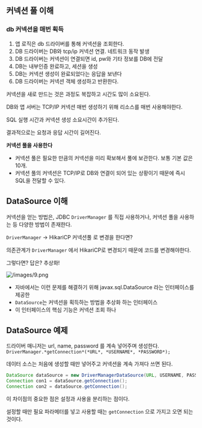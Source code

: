 ## 커넥션 풀 이해

### db 커넥션을 매번 획득

1. 앱 로직은 db 드라이버를 통해 커넥션을 조회한다.
2. DB 드라이버는 DB와 tcp/ip 커넥션 연결. 네트워크 동작 발생
3. DB 드라이버는 커넥션이 연결되면 id, pw와 기타 정보를 DB에 전달
4. DB는 내부인증 완료하고, 세션을 생성
5. DB는 커넥션 생성이 완료되었다는 응답을 보낸다
6. DB 드라이버는 커넥션 객체 생성하고 반환한다.

커넥션을 새로 만드는 것은 과정도 복잡하고 시간도 많이 소요된다.

DB와 앱 서버는 TCP/IP 커넥션 매번 생성하기 위해 리소스를 매번 사용해야한다.

SQL 실행 시간과 커넥션 생성 소요시간이 추가된다.

결과적으로는 요청과 응답 시간이 길어진다.

**커넥션 풀을 사용한다**

- 커넥션 풀은 필요한 만큼의 커넥션을 미리 확보해서 풀에 보관한다. 보통 기본 값은 10개.
- 커넥션 풀의 커넥션은 TCP/IP로 DB와 연결이 되어 있는 상황이기 때문에 즉시 SQL을 전달할 수 있다.


## DataSource 이해

커넥션을 얻는 방법은, JDBC `DriverManager` 를 직접 사용하거나, 커넥션 풀을 사용하는 등 다양한 방법이 존재한다.

`DriverManager`  →  HikariCP 커넥션풀 로 변경을 한다면?

의존관계가 `DriverManager`  에서 HikariCP로 변경되기 때문에 코드를 변경해야한다.

그렇다면? 답은? 추상화!


![/images/9.png](/images/9.png)
- 자바에서는 이런 문제를 해결하기 위해 javax.sql.DataSource 라는 인터페이스를 제공한
- `DataSource`는 커넥션을 획득하는 방법을 추상화 하는 인터페이스
- 이 인터페이스의 핵심 기능은 커넥션 조회 하나


## DataSource 예제

드라이버 매니저는 url, name, password 를 계속 넣어주며 생성한다.
`DriverManager.*getConnection*(*URL*, *USERNAME*, *PASSWORD*);`

데이터 소스는 처음에 생성할 때만 넣어주고 커넥션을 계속 가져다 쓰면 된다.

```java
DataSource dataSource = new DriverManagerDataSource(URL, USERNAME, PASSWORD);
Connection con1 = dataSource.getConnection();
Connection con2 = dataSource.getConnection();
```

이 차이점의 중요한 점은 설정과 사용을 분리하는 점이다.

설정할 때만 필요 파라메터를 넣고 사용할 때는 `getConnection` 으로 가지고 오면 되는 것이다.